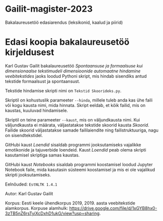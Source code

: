 # Gailit-magister-2023

Bakalaureusetöö edasiarendus (leksikonid, kaalud ja piirid)

# Edasi koopia bakalaureusetöö kirjeldusest

Karl Gustav Gailit bakalaureusetöö *Spontaansuse ja formaalsuse kui dimensionaalse tekstimudeli dimensioonide automaatne hindamine veebitekstides* jaoks loodud Pythoni skript, mis hindab sisendiks antud tekstide formaalsust ja spontaansust.

Tekstide hindamise skripti nimi on `Tekstid Skoorideks.py`.

Skriptil on kohustuslik parameeter `--hinda`, millele tuleb anda kas ühe faili või kogu kausta nimi, mida hinnata. Skript eeldab, et kõik failid, mis on kaustas, kuuluvad hindamisele.

Skriptil on teine parameeter `--kaust`, mis on väljundkausta nimi. Kui väljundkausta ei määrata, väljastatakse tekstide skoorid kausta *Skoorid*. Failide skoorid väljastatakse samade faililaiendite ning failistruktuuriga, nagu on sisendtekstidel.

GitHubi kaust *Loendid* sisaldab programmi jooksutamiseks vajalikke emotikonide ja tajuverbide loendeid. Kaust *Loendid* peab olema skripti kasutamisel skriptiga samas kaustas.

GitHubi kaust *Notebooks* sisaldab programmi koostamisel loodud Jupyter Notebook faile, mida kasutasin süsteemi koostamisel ja mis ei ole vajalikud skripti jooksutamiseks.

Eelnõuded:
`
EstNLTK 1.4.1
`

Autor: Karl Gustav Gailit

Korpus: Eesti keele ühendkorpus 2019, 2019. aasta veebitekstide alamkorpus.
Korpuse alamhulk: https://drive.google.com/file/d/1xGYB8hx0-3zTB5nZ6rsTyiXcDxhD1ukG/view?usp=sharing.
